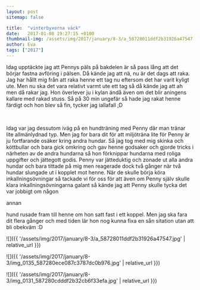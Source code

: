 ```yaml
---
layout: post
sitemap: false

title:  "vinterbyxorna väck"
date:   2017-01-08 19:27:15 +0100
thumbnail-img: /assets/img/2017/january/8-3/a_58728011ddf2b31926a47547.jpg
author: Eva
tags: ["2017"]
---
```


Idag upptäckte jag att Pennys päls på bakdelen är så pass lång att det börjar fastna avföring i pälsen. Då kände jag att nä, nu är det dags att raka. Jag har hållt mig från att raka henne ett tag nu eftersom det har varit kyligt ute. Men nu ska det vara relativt varmt ute ett tag så då kände jag att ah men då rakar jag. Hon överlever ju i kylan ändå även om det blir aningens kallare med rakad stuss. Så på 30 min ungefär så hade jag rakat henne färdigt och hon blev så fin, tycker jag iallafall ;D 




 




Idag var jag dessutom iväg på en hundträning med Penny där man tränar lite allmänlydnad typ. Men jag for bara dit för att miljöträna lite för Penny är ju fortfarande osäker kring andra hundar. Så jag tog med mig skinka och köttbullar och bara gick omkring och gav henne godsaker och gjorde tricks i närheten av de andra hundarna så hon förknippar hundarna med roliga uppgifter och jättegott godis. Penny var jätteduktig och zonade ut alla andra hundar och bara tittade på mig men reagerade dock två gånger när två hundar slungade ut i kopplet mot henne. När de skulle börja köra inkallningsövningar så tackade vi för oss för att även om Penny själv skulle klara inkallningsövningarna galant så kände jag att Penny skulle tycka det var jobbigt om någon 

annan

 hund rusade fram till henne om hon satt fast i ett koppel. Men jag ska fara dit flera gånger och med tiden lär hon nog kunna fixa en sån sitation utan att bli obekväm :D

![]({{ '/assets/img/2017/january/8-3/a_58728011ddf2b31926a47547.jpg'  | relative_url }})

![]({{ '/assets/img/2017/january/8-3/img_0135_587280ece087c3787dc0b976.jpg'  | relative_url }})

![]({{ '/assets/img/2017/january/8-3/img_0131_587280cdddf2b32cb6f33efa.jpg'  | relative_url }})

